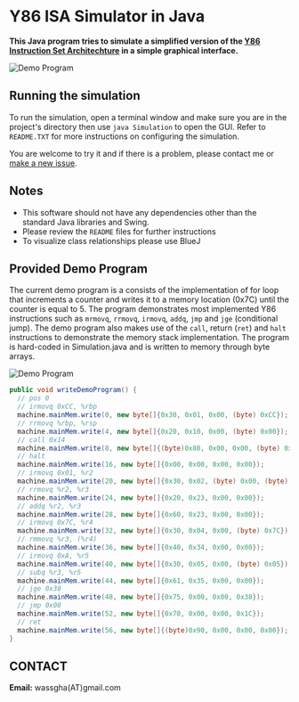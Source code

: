 # Y86 ISA Simulator in Java

**This Java program tries to simulate a simplified version of the [Y86 Instruction Set Architechture](http://cs.slu.edu/~fritts/CSCI224_S12/schedule/chap4-intro-Y86.pdf) in a simple graphical interface.** 

![Demo Program](http://i.imgur.com/U1DasZv.png)

  
## Running the simulation
To run the simulation, open a terminal window and make sure you are in the project's directory then use ```java Simulation``` to open the GUI. Refer to `README.TXT` for more instructions on configuring the simulation.

You are welcome to try it and if there is a problem, please contact me or [make a new issue](https://github.com/wassgha/Y86Simulator/issues/new). 

## Notes
* This software should not have any dependencies other than the standard Java libraries and Swing.
* Please review the `README` files for further instructions
* To visualize class relationships please use BlueJ

## Provided Demo Program
The current demo program is a consists of the implementation of for loop that increments a counter and writes it to a memory location (0x7C) until the counter is equal to 5. The  program demonstrates most implemented Y86 instructions such as `mrmovq`, `rrmovq`, `irmovq`, `addq`, `jmp` and `jge` (conditional jump). The demo program also makes use of the `call`, return (`ret`) and `halt` instructions to demonstrate the memory stack implementation. The program is hard-coded in Simulation.java and is written to memory through byte arrays.

![Demo Program](http://i.imgur.com/6gQMYYb.png)

```java
public void writeDemoProgram() {
  // pos 0
  // irmovq 0xCC, %rbp
  machine.mainMem.write(0, new byte[]{0x30, 0x01, 0x00, (byte) 0xCC});
  // rrmovq %rbp, %rsp
  machine.mainMem.write(4, new byte[]{0x20, 0x10, 0x00, (byte) 0x00});
  // call 0x14
  machine.mainMem.write(8, new byte[]{(byte)0x80, 0x00, 0x00, (byte) 0x14});
  // halt
  machine.mainMem.write(16, new byte[]{0x00, 0x00, 0x00, 0x00});
  // irmovq 0x01, %r2
  machine.mainMem.write(20, new byte[]{0x30, 0x02, (byte) 0x00, (byte) 0x01});
  // rrmovq %r2, %r3
  machine.mainMem.write(24, new byte[]{0x20, 0x23, 0x00, 0x00});
  // addq %r2, %r3
  machine.mainMem.write(28, new byte[]{0x60, 0x23, 0x00, 0x00});
  // irmovq 0x7C, %r4
  machine.mainMem.write(32, new byte[]{0x30, 0x04, 0x00, (byte) 0x7C});
  // rmmovq %r3, (%r4)
  machine.mainMem.write(36, new byte[]{0x40, 0x34, 0x00, 0x00});
  // irmovq 0xA, %r5
  machine.mainMem.write(40, new byte[]{0x30, 0x05, 0x00, (byte) 0x05});
  // subq %r3, %r5
  machine.mainMem.write(44, new byte[]{0x61, 0x35, 0x00, 0x00});
  // jge 0x38
  machine.mainMem.write(48, new byte[]{0x75, 0x00, 0x00, 0x38});
  // jmp 0x08
  machine.mainMem.write(52, new byte[]{0x70, 0x00, 0x00, 0x1C});
  // ret
  machine.mainMem.write(56, new byte[]{(byte)0x90, 0x00, 0x00, 0x00});
}
```

## CONTACT
**Email:** wassgha(AT)gmail.com  
